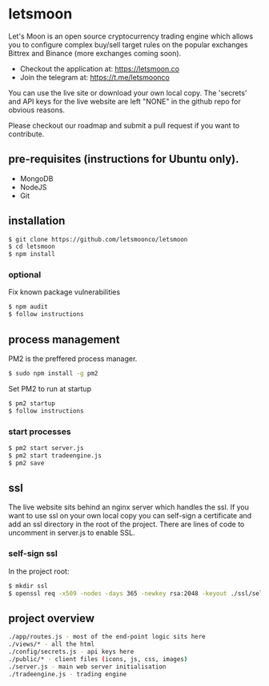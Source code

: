 # letsmoon

Let's Moon is an open source cryptocurrency trading engine which allows you to configure complex buy/sell target rules on the popular exchanges Bittrex and Binance (more exchanges coming soon).

 - Checkout the application at: https://letsmoon.co
 - Join the telegram at: https://t.me/letsmoonco

You can use the live site or download your own local copy.  The 'secrets' and API keys for the live website are left "NONE" in the github repo for obvious reasons.

Please checkout our roadmap and submit a pull request if you want to contribute.

## pre-requisites (instructions for Ubuntu only).

 - MongoDB
 - NodeJS
 - Git

## installation

```sh
$ git clone https://github.com/letsmoonco/letsmoon
$ cd letsmoon
$ npm install
```

### optional

Fix known package vulnerabilities
```sh
$ npm audit
$ follow instructions
```

## process management

PM2 is the preffered process manager.

```sh
$ sudo npm install -g pm2
```

Set PM2 to run at startup
```sh
$ pm2 startup
$ follow instructions
```

### start processes

```sh
$ pm2 start server.js
$ pm2 start tradeengine.js
$ pm2 save
```

## ssl

The live website sits behind an nginx server which handles the ssl.  If you want to use ssl on your own local copy you can self-sign a certificate and add an ssl directory in the root of the project.  There are lines of code to uncomment in server.js to enable SSL.

### self-sign ssl

In the project root:

```sh
$ mkdir ssl
$ openssl req -x509 -nodes -days 365 -newkey rsa:2048 -keyout ./ssl/selfsigned.key -out ./ssl/selfsigned.crt
```

## project overview

```sh
./app/routes.js - most of the end-point logic sits here
./views/* - all the html
./config/secrets.js - api keys here
./public/* - client files (icons, js, css, images)
./server.js - main web server initialisation
./tradeengine.js - trading engine
```


